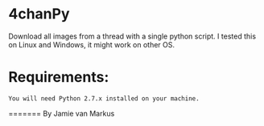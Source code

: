 4chanPy
=======

Download all images from a thread with a single python script.
I tested this on Linux and Windows, it might work on other OS.

# Requirements:
    You will need Python 2.7.x installed on your machine.

=======
By Jamie van Markus
